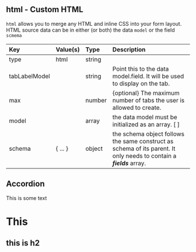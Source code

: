 ## html - Custom HTML 

`html` allows you to merge any HTML and inline CSS into your form layout. HTML source data can be in either (or both) the data `model` or the field `scmema` 

| Key | Value\(s\) | Type | Description |
| :--- | :--- | :--- | :--- |
| type | html | string |  |
| tabLabelModel |  | string | Point this to the data model.field. It will be used to display on the tab. |
| max |  | number | {optional} The maximum number of tabs the user is allowed to create. |
| model |  | array | the data model must be initialized as an array. \[ \] |
| schema | { ... } | object | the schema object follows the same construct as schema of its parent. It only needs to contain a _**fields**_ array. |

## Accordion

This is some text

# This

## this is h2



